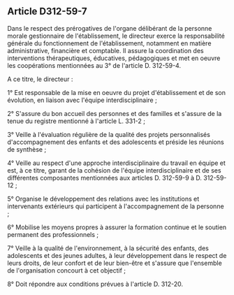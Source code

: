 ## Article D312-59-7

Dans le respect des prérogatives de l'organe délibérant de la personne morale gestionnaire de l'établissement,
le directeur exerce la responsabilité générale du fonctionnement de l'établissement, notamment en matière
administrative, financière et comptable. Il assure la coordination des interventions thérapeutiques,
éducatives, pédagogiques et met en oeuvre les coopérations mentionnées au 3° de l'article D. 312-59-4.

A ce titre, le directeur :

1° Est responsable de la mise en oeuvre du projet d'établissement et de son évolution, en liaison avec l'équipe
interdisciplinaire ;

2° S'assure du bon accueil des personnes et des familles et s'assure de la tenue du registre mentionné à
l'article L. 331-2 ;


3° Veille à l'évaluation régulière de la qualité des projets personnalisés d'accompagnement des enfants et des
adolescents et préside les réunions de synthèse ;

4° Veille au respect d'une approche interdisciplinaire du travail en équipe et est, à ce titre, garant de la
cohésion de l'équipe interdisciplinaire et de ses différentes composantes mentionnées aux articles D.
312-59-9 à D. 312-59-12 ;

5° Organise le développement des relations avec les institutions et intervenants extérieurs qui participent à
l'accompagnement de la personne ;

6° Mobilise les moyens propres à assurer la formation continue et le soutien permanent des professionnels ;

7° Veille à la qualité de l'environnement, à la sécurité des enfants, des adolescents et des jeunes adultes,
à leur développement dans le respect de leurs droits, de leur confort et de leur bien-être et s'assure que
l'ensemble de l'organisation concourt à cet objectif ;

8° Doit répondre aux conditions prévues à l'article D. 312-20.

